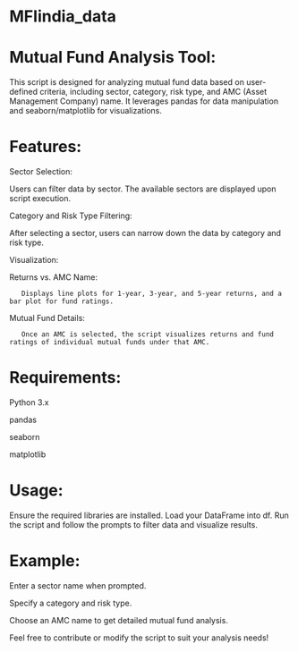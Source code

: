 # MFIindia_data
# Mutual Fund Analysis Tool:

This script is designed for analyzing mutual fund data based on user-defined criteria, including sector, category, risk type, and AMC (Asset Management Company) name. 
It leverages pandas for data manipulation and seaborn/matplotlib for visualizations.

# Features:
Sector Selection: 

Users can filter data by sector. The available sectors are displayed upon script execution.

Category and Risk Type Filtering: 

After selecting a sector, users can narrow down the data by category and risk type.

Visualization:
       
Returns vs. AMC Name: 
       
       Displays line plots for 1-year, 3-year, and 5-year returns, and a bar plot for fund ratings.
                      
Mutual Fund Details:
       
       Once an AMC is selected, the script visualizes returns and fund ratings of individual mutual funds under that AMC.
                      

# Requirements:
Python 3.x

pandas

seaborn

matplotlib


# Usage:
Ensure the required libraries are installed.
Load your DataFrame into df.
Run the script and follow the prompts to filter data and visualize results.

# Example:
Enter a sector name when prompted.

Specify a category and risk type.

Choose an AMC name to get detailed mutual fund analysis.

Feel free to contribute or modify the script to suit your analysis needs!
